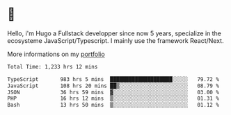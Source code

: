 # 👋 

Hello, i'm Hugo a Fullstack developper since now 5 years, specialize in the ecosysteme JavaScript/Typescript. I mainly use the framework React/Next.

More informations on my [portfolio](https://hcampos.fr)

<!--START_SECTION:waka-->

```txt
Total Time: 1,233 hrs 12 mins

TypeScript       983 hrs 5 mins  ████████████████████░░░░░   79.72 %
JavaScript       108 hrs 20 mins ██▒░░░░░░░░░░░░░░░░░░░░░░   08.79 %
JSON             36 hrs 59 mins  ▓░░░░░░░░░░░░░░░░░░░░░░░░   03.00 %
PHP              16 hrs 12 mins  ▒░░░░░░░░░░░░░░░░░░░░░░░░   01.31 %
Bash             13 hrs 50 mins  ▒░░░░░░░░░░░░░░░░░░░░░░░░   01.12 %
```

<!--END_SECTION:waka-->
